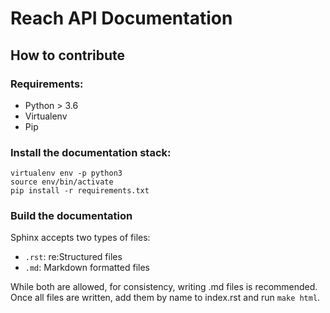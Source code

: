 # Reach API Documentation

## How to contribute

### Requirements:
  - Python > 3.6
  - Virtualenv
  - Pip

### Install the documentation stack:

```
virtualenv env -p python3
source env/bin/activate
pip install -r requirements.txt
```

### Build the documentation

Sphinx accepts two types of files:
  - `.rst`: re:Structured files
  - `.md`: Markdown formatted files

While both are allowed, for consistency, writing .md files is recommended.
Once all files are written, add them by name to index.rst and run `make html`.
